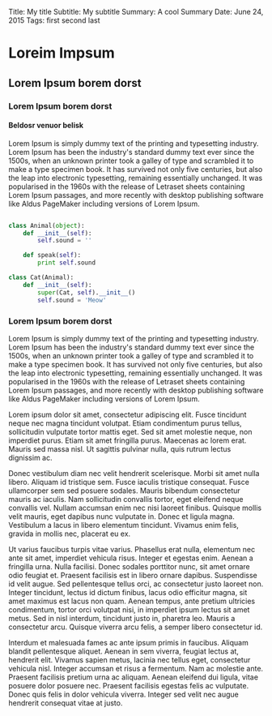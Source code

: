 Title:      My title
Subtitle:   My subtitle
Summary:    A cool Summary
Date:       June 24, 2015
Tags:       first
            second
            last


# Loreim Impsum 

## Lorem Ipsum borem dorst

### Lorem Ipsum borem dorst


#### Beldosr venuor belisk

Lorem Ipsum is simply dummy text of the printing and typesetting industry. Lorem Ipsum has been the industry's standard dummy text ever since the 1500s, when an unknown printer took a galley of type and scrambled it to make a type specimen book. It has survived not only five centuries, but also the leap into electronic typesetting, remaining essentially unchanged. It was popularised in the 1960s with the release of Letraset sheets containing Lorem Ipsum passages, and more recently with desktop publishing software like Aldus PageMaker including versions of Lorem Ipsum.

````python

class Animal(object):
    def __init__(self):
        self.sound = ''

    def speak(self):
        print self.sound

class Cat(Animal):
    def __init__(self):
        super(Cat, self).__init__()
        self.sound = 'Meow'
````


### Lorem Ipsum borem dorst

Lorem Ipsum is simply dummy text of the printing and typesetting industry. Lorem Ipsum has been the industry's standard dummy text ever since the 1500s, when an unknown printer took a galley of type and scrambled it to make a type specimen book. It has survived not only five centuries, but also the leap into electronic typesetting, remaining essentially unchanged. It was popularised in the 1960s with the release of Letraset sheets containing Lorem Ipsum passages, and more recently with desktop publishing software like Aldus PageMaker including versions of Lorem Ipsum.

Lorem ipsum dolor sit amet, consectetur adipiscing elit. Fusce tincidunt neque nec magna tincidunt volutpat. Etiam condimentum purus tellus, sollicitudin vulputate tortor mattis eget. Sed sit amet molestie neque, non imperdiet purus. Etiam sit amet fringilla purus. Maecenas ac lorem erat. Mauris sed massa nisl. Ut sagittis pulvinar nulla, quis rutrum lectus dignissim ac.

Donec vestibulum diam nec velit hendrerit scelerisque. Morbi sit amet nulla libero. Aliquam id tristique sem. Fusce iaculis tristique consequat. Fusce ullamcorper sem sed posuere sodales. Mauris bibendum consectetur mauris ac iaculis. Nam sollicitudin convallis tortor, eget eleifend neque convallis vel. Nullam accumsan enim nec nisi laoreet finibus. Quisque mollis velit mauris, eget dapibus nunc vulputate in. Donec et ligula magna. Vestibulum a lacus in libero elementum tincidunt. Vivamus enim felis, gravida in mollis nec, placerat eu ex.

Ut varius faucibus turpis vitae varius. Phasellus erat nulla, elementum nec ante sit amet, imperdiet vehicula risus. Integer et egestas enim. Aenean a fringilla urna. Nulla facilisi. Donec sodales porttitor nunc, sit amet ornare odio feugiat et. Praesent facilisis est in libero ornare dapibus. Suspendisse id velit augue. Sed pellentesque tellus orci, ac consectetur justo laoreet non. Integer tincidunt, lectus id dictum finibus, lacus odio efficitur magna, sit amet maximus est lacus non quam. Aenean tempus, ante pretium ultricies condimentum, tortor orci volutpat nisi, in imperdiet ipsum lectus sit amet metus. Sed in nisl interdum, tincidunt justo in, pharetra leo. Mauris a consectetur arcu. Quisque viverra arcu felis, a semper libero consectetur id.

Interdum et malesuada fames ac ante ipsum primis in faucibus. Aliquam blandit pellentesque aliquet. Aenean in sem viverra, feugiat lectus at, hendrerit elit. Vivamus sapien metus, lacinia nec tellus eget, consectetur vehicula nisl. Integer accumsan et risus a fermentum. Nam ac molestie ante. Praesent facilisis pretium urna ac aliquam. Aenean eleifend dui ligula, vitae posuere dolor posuere nec. Praesent facilisis egestas felis ac vulputate. Donec quis felis in dolor vehicula viverra. Integer sed velit nec augue hendrerit consequat vitae at justo.
